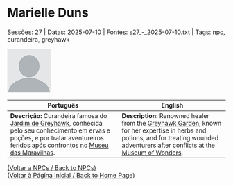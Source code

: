 
# Marielle Duns

Sessões: 27 | Datas: 2025-07-10 | Fontes: s27_-_2025-07-10.txt | Tags: npc, curandeira, greyhawk

![Marielle Duns](blank.png)

| Português | English |
|-----------|---------|
| **Descrição:** Curandeira famosa do [Jardim de Greyhawk](jardim_greyhawk.md), conhecida pelo seu conhecimento em ervas e poções, e por tratar aventureiros feridos após confrontos no [Museu das Maravilhas](museu_das_maravilhas_naturais_e_arcanas_de_greyhawk.md). | **Description:** Renowned healer from the [Greyhawk Garden](jardim_greyhawk.md), known for her expertise in herbs and potions, and for treating wounded adventurers after conflicts at the [Museum of Wonders](museu_das_maravilhas_naturais_e_arcanas_de_greyhawk.md). |

[(Voltar a NPCs / Back to NPCs)](npcs_list.md)  
[(Voltar à Página Inicial / Back to Home Page)](home.md)



















